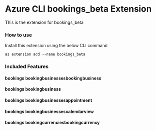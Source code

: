 # Azure CLI bookings_beta Extension #
This is the extension for bookings_beta

### How to use ###
Install this extension using the below CLI command
```
az extension add --name bookings_beta
```

### Included Features ###
#### bookings bookingbusinessesbookingbusiness ####
#### bookings bookingbusiness ####
#### bookings bookingbusinessesappointment ####
#### bookings bookingbusinessescalendarview ####
#### bookings bookingcurrenciesbookingcurrency ####